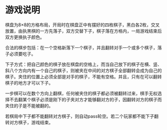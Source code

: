 # 游戏说明

棋盘为8×8的方格布局，开局时在棋盘正中有摆好的四枚棋子，黑白各2枚，交叉放置，由执黑棋的一方先落子，双方交替下子，棋子落在方格内，一局游戏结束后双方更换执子颜色。

合法的棋步包括：在一个空格新落下一个棋子，并且翻转对手一个或多个棋子，落子必须要吃子。

下子方式：把自己颜色的棋子放在棋盘的空格上，而当自己放下的棋子在横、竖、斜八个方向内有一个自己的棋子，则被夹在中间的对方棋子全部翻转会成为自己的棋子。夹住的位置上必须全部是对手的棋子，不能有空格。并且，只有在可以翻转棋子的地方才可以下子。

一步棋可以在数个方向上翻棋，任何被夹住的棋子都必须被翻转过来，棋手无权选择不去翻某个棋子必须是刚下的子夹对方才能够翻对方的子，因翻转对方的棋子而夹住的子是不能被翻的。

若棋局中下子都不能翻转对方棋子，则自动pass轮空。若二个玩家都不能下子翻转对方棋子，游戏结束。



